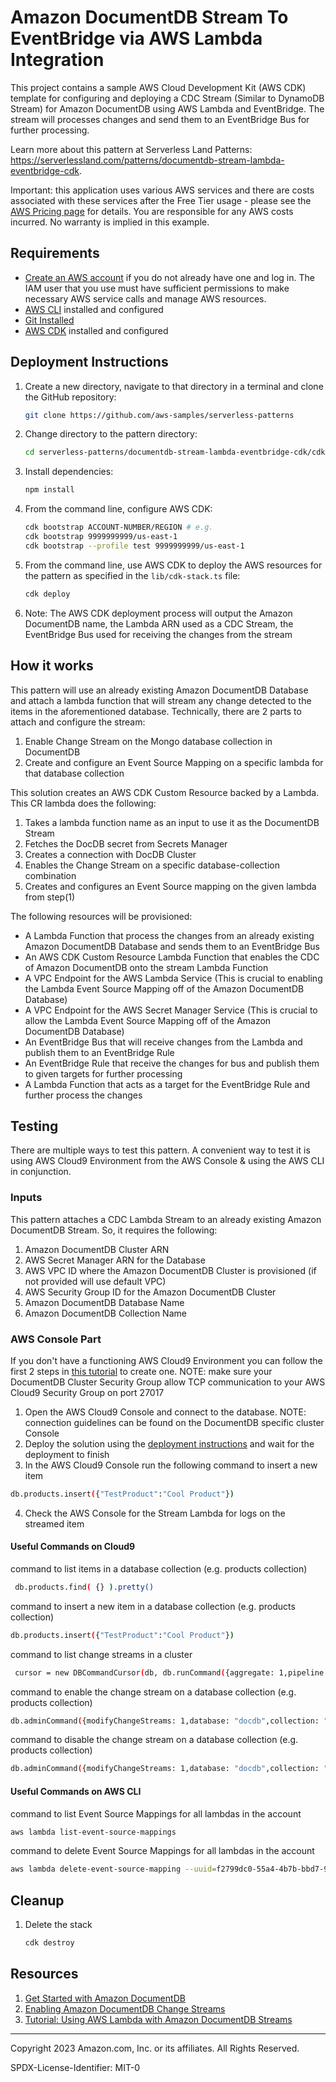 # Amazon DocumentDB Stream To EventBridge via AWS Lambda Integration

This project contains a sample AWS Cloud Development Kit (AWS CDK) template for configuring and deploying a CDC Stream (Similar to DynamoDB Stream) for Amazon DocumentDB using AWS Lambda and EventBridge. The stream will processes changes and send them to an EventBridge Bus for further processing.

Learn more about this pattern at Serverless Land Patterns: https://serverlessland.com/patterns/documentdb-stream-lambda-eventbridge-cdk.

Important: this application uses various AWS services and there are costs associated with these services after the Free Tier usage - please see the [AWS Pricing page](https://aws.amazon.com/pricing/) for details. You are responsible for any AWS costs incurred. No warranty is implied in this example.

## Requirements

- [Create an AWS account](https://portal.aws.amazon.com/gp/aws/developer/registration/index.html) if you do not already have one and log in. The IAM user that you use must have sufficient permissions to make necessary AWS service calls and manage AWS resources.
- [AWS CLI](https://docs.aws.amazon.com/cli/latest/userguide/install-cliv2.html) installed and configured
- [Git Installed](https://git-scm.com/book/en/v2/Getting-Started-Installing-Git)
- [AWS CDK](https://docs.aws.amazon.com/cdk/latest/guide/cli.html) installed and configured

## Deployment Instructions

1. Create a new directory, navigate to that directory in a terminal and clone the GitHub repository:
   ```bash
   git clone https://github.com/aws-samples/serverless-patterns
   ```
2. Change directory to the pattern directory:
   ```bash
   cd serverless-patterns/documentdb-stream-lambda-eventbridge-cdk/cdk
   ```
3. Install dependencies:
   ```bash
   npm install
   ```
4. From the command line, configure AWS CDK:
   ```bash
   cdk bootstrap ACCOUNT-NUMBER/REGION # e.g.
   cdk bootstrap 9999999999/us-east-1
   cdk bootstrap --profile test 9999999999/us-east-1
   ```
5. From the command line, use AWS CDK to deploy the AWS resources for the pattern as specified in the `lib/cdk-stack.ts` file:
   ```bash
   cdk deploy
   ```
6. Note: The AWS CDK deployment process will output the Amazon DocumentDB name, the Lambda ARN used as a CDC Stream, the EventBridge Bus used for receiving the changes from the stream

## How it works

This pattern will use an already existing Amazon DocumentDB Database and attach a lambda function that will stream any change detected to the items in the aforementioned database.
Technically, there are 2 parts to attach and configure the stream:

1. Enable Change Stream on the Mongo database collection in DocumentDB
2. Create and configure an Event Source Mapping on a specific lambda for that database collection

This solution creates an AWS CDK Custom Resource backed by a Lambda. This CR lambda does the following:

1. Takes a lambda function name as an input to use it as the DocumentDB Stream
2. Fetches the DocDB secret from Secrets Manager
3. Creates a connection with DocDB Cluster
4. Enables the Change Stream on a specific database-collection combination
5. Creates and configures an Event Source mapping on the given lambda from step(1)

The following resources will be provisioned:

- A Lambda Function that process the changes from an already existing Amazon DocumentDB Database and sends them to an EventBridge Bus
- An AWS CDK Custom Resource Lambda Function that enables the CDC of Amazon DocumentDB onto the stream Lambda Function
- A VPC Endpoint for the AWS Lambda Service (This is crucial to enabling the Lambda Event Source Mapping off of the Amazon DocumentDB Database)
- A VPC Endpoint for the AWS Secret Manager Service (This is crucial to allow the Lambda Event Source Mapping off of the Amazon DocumentDB Database)
- An EventBridge Bus that will receive changes from the Lambda and publish them to an EventBridge Rule
- An EventBridge Rule that receive the changes for bus and publish them to given targets for further processing
- A Lambda Function that acts as a target for the EventBridge Rule and further process the changes

## Testing

There are multiple ways to test this pattern. A convenient way to test it is using AWS Cloud9 Environment from the AWS Console & using the AWS CLI in conjunction.

### Inputs

This pattern attaches a CDC Lambda Stream to an already existing Amazon DocumentDB Stream. So, it requires the following:

1. Amazon DocumentDB Cluster ARN
2. AWS Secret Manager ARN for the Database
3. AWS VPC ID where the Amazon DocumentDB Cluster is provisioned (if not provided will use default VPC)
4. AWS Security Group ID for the Amazon DocumentDB Cluster
5. Amazon DocumentDB Database Name
6. Amazon DocumentDB Collection Name

### AWS Console Part

If you don't have a functioning AWS Cloud9 Environment you can follow the first 2 steps in [this tutorial](https://docs.aws.amazon.com/lambda/latest/dg/with-documentdb-tutorial.html#docdb-cloud9-environment) to create one. NOTE: make sure your DocumentDB Cluster Security Group allow TCP communication to your AWS Cloud9 Security Group on port 27017

1. Open the AWS Cloud9 Console and connect to the database. NOTE: connection guidelines can be found on the DocumentDB specific cluster Console
2. Deploy the solution using the [deployment instructions](#Delployment_Instructions) and wait for the deployment to finish
3. In the AWS Cloud9 Console run the following command to insert a new item

```bash
db.products.insert({"TestProduct":"Cool Product"})
```

4. Check the AWS Console for the Stream Lambda for logs on the streamed item

#### Useful Commands on Cloud9

command to list items in a database collection (e.g. products collection)

```bash
 db.products.find( {} ).pretty()
```

command to insert a new item in a database collection (e.g. products collection)

```bash
db.products.insert({"TestProduct":"Cool Product"})
```

command to list change streams in a cluster

```bash
 cursor = new DBCommandCursor(db, db.runCommand({aggregate: 1,pipeline: [{$listChangeStreams: 1}], cursor:{}}));
```

command to enable the change stream on a database collection (e.g. products collection)

```bash
db.adminCommand({modifyChangeStreams: 1,database: "docdb",collection: "products", enable: true});
```

command to disable the change stream on a database collection (e.g. products collection)

```bash
db.adminCommand({modifyChangeStreams: 1,database: "docdb",collection: "products", enable: false});
```

#### Useful Commands on AWS CLI

command to list Event Source Mappings for all lambdas in the account

```bash
aws lambda list-event-source-mappings
```

command to delete Event Source Mappings for all lambdas in the account

```bash
aws lambda delete-event-source-mapping --uuid=f2799dc0-55a4-4b7b-bbd7-95e3dc4e51f7
```

## Cleanup

1. Delete the stack
   ```bash
   cdk destroy
   ```

## Resources

1. [Get Started with Amazon DocumentDB](https://docs.aws.amazon.com/documentdb/latest/developerguide/get-started-guide.html)
2. [Enabling Amazon DocumentDB Change Streams](https://docs.aws.amazon.com/documentdb/latest/developerguide/change_streams.html#change_streams-enabling)
3. [Tutorial: Using AWS Lambda with Amazon DocumentDB Streams](https://docs.aws.amazon.com/lambda/latest/dg/with-documentdb-tutorial.html)

---

Copyright 2023 Amazon.com, Inc. or its affiliates. All Rights Reserved.

SPDX-License-Identifier: MIT-0
